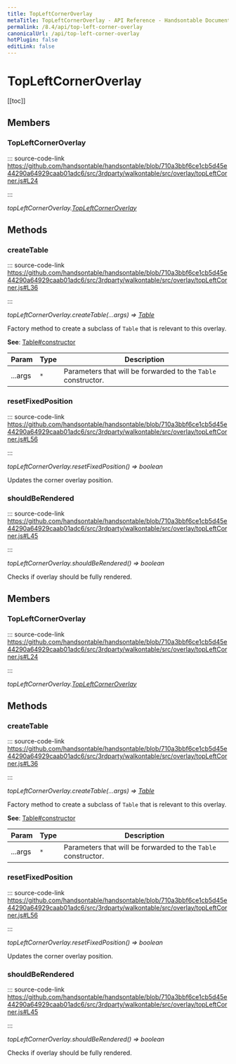 ```yaml
---
title: TopLeftCornerOverlay
metaTitle: TopLeftCornerOverlay - API Reference - Handsontable Documentation
permalink: /8.4/api/top-left-corner-overlay
canonicalUrl: /api/top-left-corner-overlay
hotPlugin: false
editLink: false
---
```


# TopLeftCornerOverlay

[[toc]]
## Members

### TopLeftCornerOverlay
  
::: source-code-link https://github.com/handsontable/handsontable/blob/710a3bbf6ce1cb5d45e44290a64929caab01adc6/src/3rdparty/walkontable/src/overlay/topLeftCorner.js#L24

:::

_topLeftCornerOverlay.[TopLeftCornerOverlay](@/api/topLeftCornerOverlay.md)_


## Methods

### createTable
  
::: source-code-link https://github.com/handsontable/handsontable/blob/710a3bbf6ce1cb5d45e44290a64929caab01adc6/src/3rdparty/walkontable/src/overlay/topLeftCorner.js#L36

:::

_topLeftCornerOverlay.createTable(...args) ⇒ [Table](@/api/table.md)_

Factory method to create a subclass of `Table` that is relevant to this overlay.

**See**: [Table#constructor](@/api/table.md##constructor)  

| Param | Type | Description |
| --- | --- | --- |
| ...args | `*` | Parameters that will be forwarded to the `Table` constructor. |



### resetFixedPosition
  
::: source-code-link https://github.com/handsontable/handsontable/blob/710a3bbf6ce1cb5d45e44290a64929caab01adc6/src/3rdparty/walkontable/src/overlay/topLeftCorner.js#L56

:::

_topLeftCornerOverlay.resetFixedPosition() ⇒ boolean_

Updates the corner overlay position.



### shouldBeRendered
  
::: source-code-link https://github.com/handsontable/handsontable/blob/710a3bbf6ce1cb5d45e44290a64929caab01adc6/src/3rdparty/walkontable/src/overlay/topLeftCorner.js#L45

:::

_topLeftCornerOverlay.shouldBeRendered() ⇒ boolean_

Checks if overlay should be fully rendered.


## Members

### TopLeftCornerOverlay
  
::: source-code-link https://github.com/handsontable/handsontable/blob/710a3bbf6ce1cb5d45e44290a64929caab01adc6/src/3rdparty/walkontable/src/overlay/topLeftCorner.js#L24

:::

_topLeftCornerOverlay.[TopLeftCornerOverlay](@/api/topLeftCornerOverlay.md)_


## Methods

### createTable
  
::: source-code-link https://github.com/handsontable/handsontable/blob/710a3bbf6ce1cb5d45e44290a64929caab01adc6/src/3rdparty/walkontable/src/overlay/topLeftCorner.js#L36

:::

_topLeftCornerOverlay.createTable(...args) ⇒ [Table](@/api/table.md)_

Factory method to create a subclass of `Table` that is relevant to this overlay.

**See**: [Table#constructor](@/api/table.md##constructor)  

| Param | Type | Description |
| --- | --- | --- |
| ...args | `*` | Parameters that will be forwarded to the `Table` constructor. |



### resetFixedPosition
  
::: source-code-link https://github.com/handsontable/handsontable/blob/710a3bbf6ce1cb5d45e44290a64929caab01adc6/src/3rdparty/walkontable/src/overlay/topLeftCorner.js#L56

:::

_topLeftCornerOverlay.resetFixedPosition() ⇒ boolean_

Updates the corner overlay position.



### shouldBeRendered
  
::: source-code-link https://github.com/handsontable/handsontable/blob/710a3bbf6ce1cb5d45e44290a64929caab01adc6/src/3rdparty/walkontable/src/overlay/topLeftCorner.js#L45

:::

_topLeftCornerOverlay.shouldBeRendered() ⇒ boolean_

Checks if overlay should be fully rendered.


